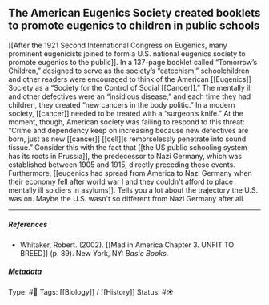 ## The American Eugenics Society created booklets to promote eugenics to children in public schools  # 

[[After the 1921 Second International Congress on Eugenics, many prominent eugenicists joined to form a U.S. national eugenics society to promote eugenics to the public]]. In a 137-page booklet called “Tomorrow’s Children,” designed to serve as the society’s “catechism,” schoolchildren and other readers were encouraged to think of the American [[Eugenics]] Society as a “Society for the Control of Social [[Cancer]].” The mentally ill and other defectives were an “insidious disease,” and each time they had children, they created “new cancers in the body politic.” In a modern society, [[cancer]] needed to be treated with a “surgeon’s knife.” At the moment, though, American society was failing to respond to this threat: “Crime and dependency keep on increasing because new defectives are born, just as new [[cancer]] [[cell]]s remorselessly penetrate into sound tissue.” Consider this with the fact that [[the US public schooling system has its roots in Prussia]], the predecessor to Nazi Germany, which was established between 1905 and 1915, directly preceding these events. Furthermore, [[eugenics had spread from America to Nazi Germany when their economy fell after world war I and they couldn't afford to place mentally ill soldiers in asylums]]. Tells you a lot about the trajectory the U.S. was on. Maybe the U.S. wasn't so different from Nazi Germany after all.

___

##### References

- Whitaker, Robert. (2002). [[Mad in America Chapter 3. UNFIT TO BREED]] (p. 89). New York, NY: _Basic Books_.

##### Metadata

Type: #🔴 
Tags: [[Biology]] / [[History]] 
Status: #☀️ 